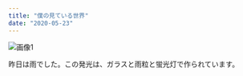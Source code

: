 ```yaml
---
title: "僕の見ている世界"
date: "2020-05-23"
---
```


![画像1](https://assets.st-note.com/production/uploads/images/26454551/picture_pc_5435b790913cff47be8a0bfb027774e6.jpg)

昨日は雨でした。この発光は、ガラスと雨粒と蛍光灯で作られています。
